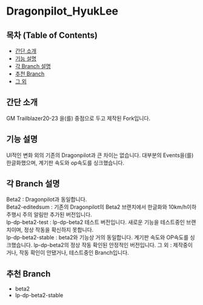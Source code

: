 # Dragonpilot_HyukLee
## 목차 (Table of Contents)

- [간단 소개](#간단-소개)
- [기능 설명](#기능-설명)
- [각 Branch 설명](#각-Branch-설명)
- [추천 Branch](추천-Branch)
- [그 외](#그-외)

## 간단 소개
GM Trailblazer20-23 을(를) 중점으로 두고 제작된 Fork입니다.
## 기능 설명
UI적인 변화 외의 기존의 Dragonpilot과 큰 차이는 없습니다. 대부분의 Events을(를) 한글화했으며, 계기판 속도와 op속도를 싱크했습니다.
## 각 Branch 설명
Beta2 : Dragonpilot과 동일합니다.<br>
Beta2-editedsum : 기존의 Dragonpilot의 Beta2 브랜치에서 한글화와 10km/h이하 주행시 주의 알림만 추가된 버전입니다.<br>
lp-dp-beta2-test : lp-dp-beta2 테스트 버전입니다. 새로운 기능을 테스트중인 브랜치이며, 정상 작동을 확신하지 못합니다.<br>
lp-dp-beta2-stable : beta2와 기능상 거의 동일합니다. 계기판 속도와 OP속도를 싱크했습니다. lp-dp-beta2의 정상 작동 확인된 안정적인 버전입니다.
그 외 : 제작중이거나, 작동 확인이 안됐거나, 테스트중인 Branch입니다.
## 추천 Branch
* beta2<br>
* lp-dp-beta2-stable
